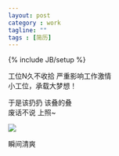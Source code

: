 ```yaml
---
layout: post
category : work
tagline: ""
tags : [简历]
---
```

{% include JB/setup %}

工位N久不收拾 严重影响工作激情  <br/>
小工位，承载大梦想！<br/>

于是该扔扔 该叠的叠<br/>
废话不说 上照~

<img src="http://7xkx1t.com1.z0.glb.clouddn.com/blog桌子.png">


瞬间清爽


